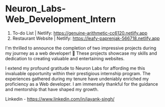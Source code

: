 # Neuron_Labs-Web_Development_Intern
1. To-do List | Netlify: https://genuine-arithmetic-cc6120.netlify.app
2.  Restaurant Website | Netlify: https://leafy-paprenjak-566718.netlify.app

I'm thrilled to announce the completion of two impressive projects during my journey as a web developer! 🎉 These projects showcase my skills and dedication to creating valuable and entertaining websites.

I extend my profound gratitude to Neuron Labs for affording me this invaluable opportunity within their prestigious internship program. The experiences gathered during my tenure have undeniably enriched my proficiency as a Web developer. I am immensely thankful for the guidance and mentorship that have shaped my growth.

Linkedin - https://www.linkedin.com/in/jayank-singh/
